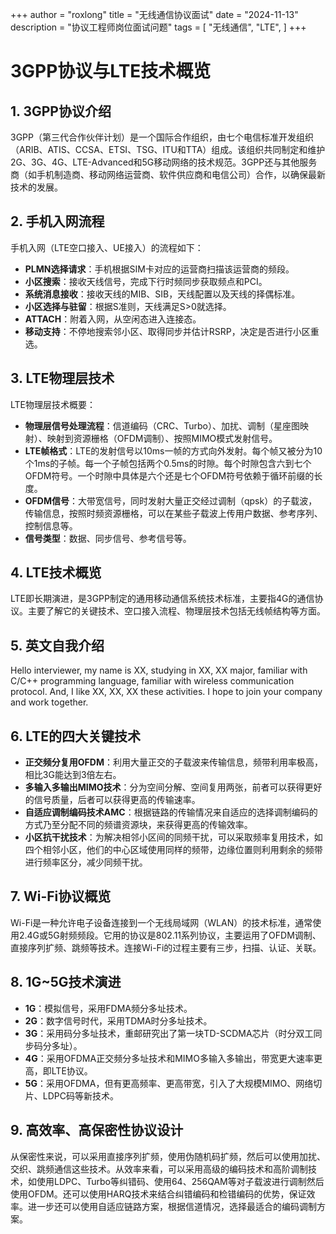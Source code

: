 +++
author = "roxlong"
title = "无线通信协议面试"
date = "2024-11-13"
description = "协议工程师岗位面试问题"
tags = [
    "无线通信",
    "LTE",
]
+++

# 3GPP协议与LTE技术概览

## 1. 3GPP协议介绍
3GPP（第三代合作伙伴计划）是一个国际合作组织，由七个电信标准开发组织（ARIB、ATIS、CCSA、ETSI、TSG、ITU和TTA）组成。该组织共同制定和维护2G、3G、4G、LTE-Advanced和5G移动网络的技术规范。3GPP还与其他服务商（如手机制造商、移动网络运营商、软件供应商和电信公司）合作，以确保最新技术的发展。

## 2. 手机入网流程
手机入网（LTE空口接入、UE接入）的流程如下：
- **PLMN选择请求**：手机根据SIM卡对应的运营商扫描该运营商的频段。
- **小区搜索**：接收天线信号，完成下行时频同步获取频点和PCI。
- **系统消息接收**：接收天线的MIB、SIB，天线配置以及天线的择偶标准。
- **小区选择与驻留**：根据S准则，天线满足S>0就选择。
- **ATTACH**：附着入网，从空闲态进入连接态。
- **移动支持**：不停地搜索邻小区、取得同步并估计RSRP，决定是否进行小区重选。

## 3. LTE物理层技术
LTE物理层技术概要：
- **物理层信号处理流程**：信道编码（CRC、Turbo）、加扰、调制（星座图映射）、映射到资源栅格（OFDM调制）、按照MIMO模式发射信号。
- **LTE帧格式**：LTE的发射信号以10ms一帧的方式向外发射。每个帧又被分为10个1ms的子帧。每一个子帧包括两个0.5ms的时隙。每个时隙包含六到七个OFDM符号。一个时隙中具体是六个还是七个OFDM符号依赖于循环前缀的长度。
- **OFDM信号**：大带宽信号，同时发射大量正交经过调制（qpsk）的子载波，传输信息，按照时频资源栅格，可以在某些子载波上传用户数据、参考序列、控制信息等。
- **信号类型**：数据、同步信号、参考信号等。

## 4. LTE技术概览
LTE即长期演进，是3GPP制定的通用移动通信系统技术标准，主要指4G的通信协议。主要了解它的关键技术、空口接入流程、物理层技术包括无线帧结构等方面。

## 5. 英文自我介绍
Hello interviewer, my name is XX, studying in XX, XX major, familiar with C/C++ programming language, familiar with wireless communication protocol. And, I like XX, XX, XX these activities. I hope to join your company and work together.

## 6. LTE的四大关键技术
- **正交频分复用OFDM**：利用大量正交的子载波来传输信息，频带利用率极高，相比3G能达到3倍左右。
- **多输入多输出MIMO技术**：分为空间分解、空间复用两张，前者可以获得更好的信号质量，后者可以获得更高的传输速率。
- **自适应调制编码技术AMC**：根据链路的传输情况来自适应的选择调制编码的方式乃至分配不同的频谱资源块，来获得更高的传输效率。
- **小区抗干扰技术**：为解决相邻小区间的同频干扰，可以采取频率复用技术，如四个相邻小区，他们的中心区域使用同样的频带，边缘位置则利用剩余的频带进行频率区分，减少同频干扰。

## 7. Wi-Fi协议概览
Wi-Fi是一种允许电子设备连接到一个无线局域网（WLAN）的技术标准，通常使用2.4G或5G射频频段。它用的协议是802.11系列协议，主要运用了OFDM调制、直接序列扩频、跳频等技术。连接Wi-Fi的过程主要有三步，扫描、认证、关联。

## 8. 1G~5G技术演进
- **1G**：模拟信号，采用FDMA频分多址技术。
- **2G**：数字信号时代，采用TDMA时分多址技术。
- **3G**：采用码分多址技术，重邮研究出了第一块TD-SCDMA芯片（时分双工同步码分多址）。
- **4G**：采用OFDMA正交频分多址技术和MIMO多输入多输出，带宽更大速率更高，即LTE协议。
- **5G**：采用OFDMA，但有更高频率、更高带宽，引入了大规模MIMO、网络切片、LDPC码等新技术。

## 9. 高效率、高保密性协议设计
从保密性来说，可以采用直接序列扩频，使用伪随机码扩频，然后可以使用加扰、交织、跳频通信这些技术。从效率来看，可以采用高级的编码技术和高阶调制技术，如使用LDPC、Turbo等纠错码、使用64、256QAM等对子载波进行调制然后使用OFDM。还可以使用HARQ技术来结合纠错编码和检错编码的优势，保证效率。进一步还可以使用自适应链路方案，根据信道情况，选择最适合的编码调制方案。
